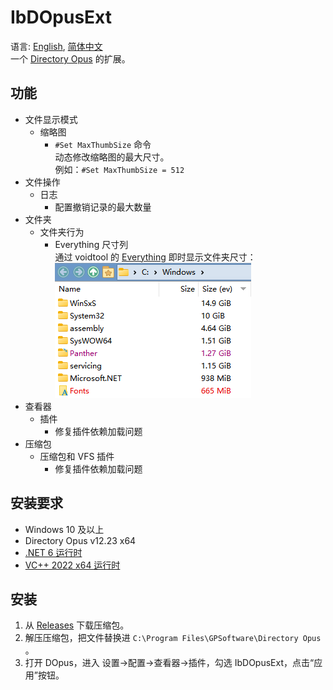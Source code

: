 # IbDOpusExt
语言: [English](README.md), [简体中文](README.zh-Hans.md)  
一个 [Directory Opus](https://www.gpsoft.com.au/) 的扩展。

## 功能
* 文件显示模式
  * 缩略图
    * `#Set MaxThumbSize` 命令  
      动态修改缩略图的最大尺寸。  
      例如：`#Set MaxThumbSize = 512`
* 文件操作
  * 日志
    * 配置撤销记录的最大数量
* 文件夹
  * 文件夹行为
    * Everything 尺寸列  
      通过 voidtool 的 [Everything](https://www.voidtools.com/) 即时显示文件夹尺寸：  
      ![](docs/images/SizeCol.png)
* 查看器
  * 插件
    * 修复插件依赖加载问题
* 压缩包
  * 压缩包和 VFS 插件
    * 修复插件依赖加载问题

## 安装要求
* Windows 10 及以上
* Directory Opus v12.23 x64
* [.NET 6 运行时](https://dotnet.microsoft.com/download/dotnet/thank-you/runtime-desktop-6.0.6-windows-x64-installer)
* [VC++ 2022 x64 运行时](https://aka.ms/vs/17/release/vc_redist.x64.exe)

## 安装
1. 从 [Releases](../../releases) 下载压缩包。
2. 解压压缩包，把文件替换进 `C:\Program Files\GPSoftware\Directory Opus` 。
3. 打开 DOpus，进入 设置→配置→查看器→插件，勾选 IbDOpusExt，点击“应用”按钮。